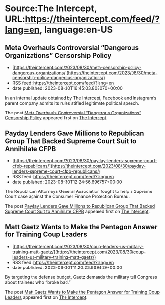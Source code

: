# Source:The Intercept, URL:https://theintercept.com/feed/?lang=en, language:en-US

## Meta Overhauls Controversial “Dangerous Organizations” Censorship Policy
 - [https://theintercept.com/2023/08/30/meta-censorship-policy-dangerous-organizations/](https://theintercept.com/2023/08/30/meta-censorship-policy-dangerous-organizations/)
 - RSS feed: https://theintercept.com/feed/?lang=en
 - date published: 2023-08-30T16:45:03.808070+00:00

<p>In an internal update obtained by The Intercept, Facebook and Instagram’s parent company admits its rules stifled legitimate political speech.</p>
<p>The post <a href="https://theintercept.com/2023/08/30/meta-censorship-policy-dangerous-organizations/" rel="nofollow">Meta Overhauls Controversial “Dangerous Organizations” Censorship Policy</a> appeared first on <a href="https://theintercept.com" rel="nofollow">The Intercept</a>.</p>

## Payday Lenders Gave Millions to Republican Group That Backed Supreme Court Suit to Annihilate CFPB
 - [https://theintercept.com/2023/08/30/payday-lenders-supreme-court-cfpb-republicans/](https://theintercept.com/2023/08/30/payday-lenders-supreme-court-cfpb-republicans/)
 - RSS feed: https://theintercept.com/feed/?lang=en
 - date published: 2023-08-30T12:24:56.696757+00:00

<p>The Republican Attorneys General Association fought to help a Supreme Court case against the Consumer Finance Protection Bureau.</p>
<p>The post <a href="https://theintercept.com/2023/08/30/payday-lenders-supreme-court-cfpb-republicans/" rel="nofollow">Payday Lenders Gave Millions to Republican Group That Backed Supreme Court Suit to Annihilate CFPB</a> appeared first on <a href="https://theintercept.com" rel="nofollow">The Intercept</a>.</p>

## Matt Gaetz Wants to Make the Pentagon Answer for Training Coup Leaders
 - [https://theintercept.com/2023/08/30/coup-leaders-us-military-training-matt-gaetz/](https://theintercept.com/2023/08/30/coup-leaders-us-military-training-matt-gaetz/)
 - RSS feed: https://theintercept.com/feed/?lang=en
 - date published: 2023-08-30T11:20:23.869449+00:00

<p>By targeting the defense budget, Gaetz demands the military tell Congress about trainees who “broke bad.”</p>
<p>The post <a href="https://theintercept.com/2023/08/30/coup-leaders-us-military-training-matt-gaetz/" rel="nofollow">Matt Gaetz Wants to Make the Pentagon Answer for Training Coup Leaders</a> appeared first on <a href="https://theintercept.com" rel="nofollow">The Intercept</a>.</p>

